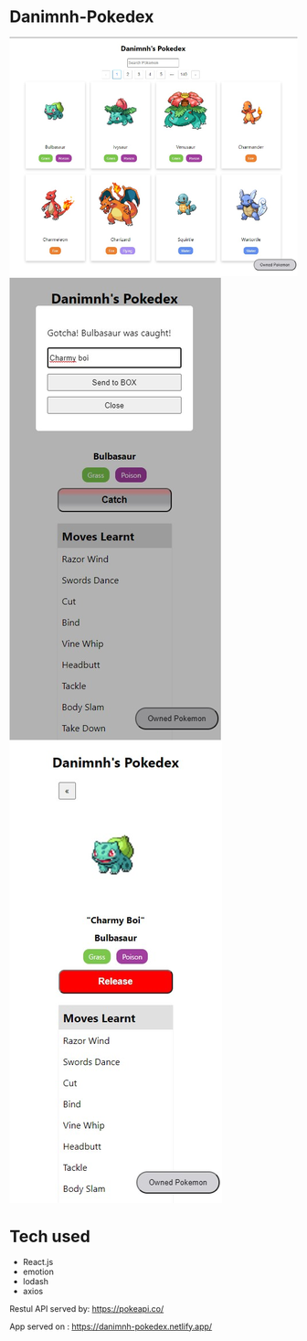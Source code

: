 # Danimnh-Pokedex

![](./public/docs/1.jpg)
![](./public/docs/2.jpg)
![](./public/docs/3.jpg)

# Tech used

- React.js
- emotion
- lodash
- axios

Restul API served by:
https://pokeapi.co/

App served on : https://danimnh-pokedex.netlify.app/
